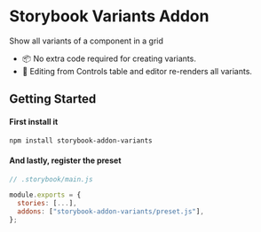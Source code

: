 # Storybook Variants Addon

Show all variants of a component in a grid

- 📦 No extra code required for creating variants.
- 📝 Editing from Controls table and editor re-renders all variants.

## Getting Started

#### First install it

```sh
npm install storybook-addon-variants
```

#### And lastly, register the preset

```js
// .storybook/main.js

module.exports = {
  stories: [...],
  addons: ["storybook-addon-variants/preset.js"],
};

```
